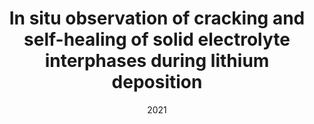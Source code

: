 ---
title: "In situ observation of cracking and self-healing of solid electrolyte interphases during lithium deposition"
collection: publications
permalink: /publication/2021-In-situ-observation-of-cracking-and-self-healing-of-solid-electrolyte-interphases-during-lithium-deposition
date: 2021
venue: 'Science Bulletin'
paperurl: 'https://www.sciencedirect.com/science/article/pii/S2095927321003248'
citation: ' Tingting Yang,  Hui Li,  Yongfu Tang,  Jingzhao Chen,  Hongjun Ye,  Baolin Wang,  Yin Zhang,  Congcong Du,  Jingming Yao,  Baiyu Guo,  Tongde Shen,  Liqiang Zhang,  Ting Zhu,  Jianyu Huang, &quot;In situ observation of cracking and self-healing of solid electrolyte interphases during lithium deposition.&quot; Science Bulletin, 66, 1754-1763, 2021.'
authors: ' Tingting Yang,  Hui Li,  Yongfu Tang,  Jingzhao Chen,  Hongjun Ye,  Baolin Wang,  Yin Zhang,  Congcong Du,  Jingming Yao,  Baiyu Guo,  Tongde Shen,  Liqiang Zhang,  Ting Zhu,  Jianyu Huang, '
volume: '66'
pages: '1754-1763'
---